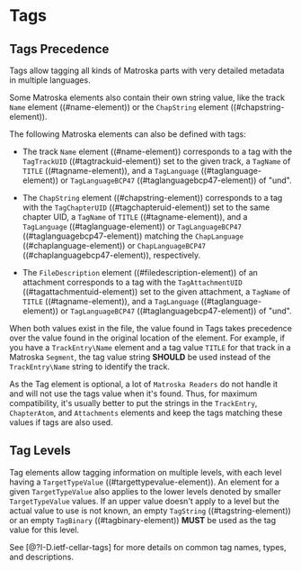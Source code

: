 # Tags

## Tags Precedence

Tags allow tagging all kinds of Matroska parts with very detailed metadata in multiple languages.

Some Matroska elements also contain their own string value, like the track `Name` element ((#name-element)) or the `ChapString` element ((#chapstring-element)).

The following Matroska elements can also be defined with tags:

* The track `Name` element ((#name-element)) corresponds to a tag with the `TagTrackUID` ((#tagtrackuid-element)) set to the given track, a `TagName` of `TITLE` ((#tagname-element)), and a `TagLanguage` ((#taglanguage-element)) or `TagLanguageBCP47` ((#taglanguagebcp47-element)) of "und".

* The `ChapString` element ((#chapstring-element)) corresponds to a tag with the `TagChapterUID` ((#tagchapteruid-element)) set to the same chapter UID, a `TagName` of `TITLE` ((#tagname-element)), and a `TagLanguage` ((#taglanguage-element)) or `TagLanguageBCP47` ((#taglanguagebcp47-element)) matching the `ChapLanguage` ((#chaplanguage-element)) or `ChapLanguageBCP47` ((#chaplanguagebcp47-element)), respectively.

* The `FileDescription` element ((#filedescription-element)) of an attachment corresponds to a tag with the `TagAttachmentUID` ((#tagattachmentuid-element)) set to the given attachment, a `TagName` of `TITLE` ((#tagname-element)), and a `TagLanguage` ((#taglanguage-element)) or `TagLanguageBCP47` ((#taglanguagebcp47-element)) of "und".

When both values exist in the file, the value found in Tags takes precedence over the value found in the original location of the element.
For example, if you have a `TrackEntry\Name` element and a tag value `TITLE` for that track in a Matroska `Segment`, the tag value string **SHOULD** be used instead of the `TrackEntry\Name` string to identify the track.

As the Tag element is optional, a lot of `Matroska Readers` do not
handle it and will not use the tags value when it's found.  Thus, for maximum
compatibility, it's usually better to put the strings in the
`TrackEntry`, `ChapterAtom`, and `Attachments` elements
and keep the tags matching these values if tags are also used.

## Tag Levels

Tag elements allow tagging information on multiple levels, with each level having a `TargetTypeValue` ((#targettypevalue-element)).
An element for a given `TargetTypeValue` also applies to the lower levels denoted by smaller `TargetTypeValue` values. If an upper value
doesn't apply to a level but the actual value to use is not known,
an empty `TagString` ((#tagstring-element)) or an empty `TagBinary` ((#tagbinary-element)) **MUST** be used as the tag value for this level.

See [@?I-D.ietf-cellar-tags] for more details on common tag names, types, and descriptions.

